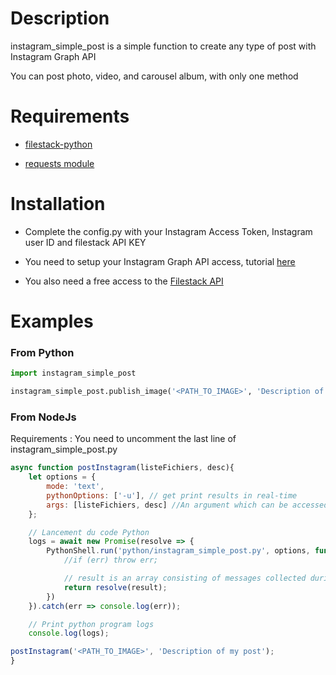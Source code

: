 Description
===========
instagram_simple_post is a simple function to create any type of post with Instagram Graph API

You can post photo, video, and carousel album, with only one method


Requirements
============

* [filestack-python](https://github.com/filestack/filestack-python)

* [requests module](https://pypi.org/project/requests/)


Installation
============

* Complete the config.py with your Instagram Access Token, Instagram user ID and filestack API KEY
    
* You need to setup your Instagram Graph API access, tutorial [here](https://medium.com/gitconnected/automating-instagram-posts-with-python-and-instagram-graph-api-374f084b9f2b)
    
* You also need a free access to the [Filestack API](https://www.filestack.com/)

Examples
========
### From Python
```python
import instagram_simple_post

instagram_simple_post.publish_image('<PATH_TO_IMAGE>', 'Description of my post')
```

### From NodeJs

Requirements : You need to uncomment the last line of instagram_simple_post.py

```js
async function postInstagram(listeFichiers, desc){
    let options = {
        mode: 'text',
        pythonOptions: ['-u'], // get print results in real-time
        args: [listeFichiers, desc] //An argument which can be accessed in the script using sys.argv[1]
    };

    // Lancement du code Python
    logs = await new Promise(resolve => {
        PythonShell.run('python/instagram_simple_post.py', options, function (err, result){
            //if (err) throw err;

            // result is an array consisting of messages collected during execution of script.
            return resolve(result);
        })
    }).catch(err => console.log(err));

    // Print python program logs
    console.log(logs);

postInstagram('<PATH_TO_IMAGE>', 'Description of my post');
}
```
